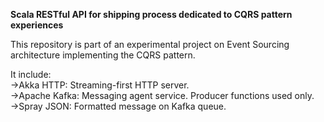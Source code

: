 **Scala RESTful API for shipping process dedicated to CQRS pattern experiences**  

This repository is part of an experimental project on Event Sourcing architecture implementing the CQRS pattern.<br/>

It include: <br/>
->Akka HTTP: Streaming-first HTTP server. <br/>
->Apache Kafka: Messaging agent service. Producer functions used only.<br/>
->Spray JSON: Formatted message on Kafka queue.
